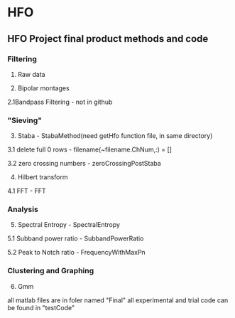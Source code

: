 # HFO
## HFO Project final product methods and code


### Filtering
1. Raw data

2. Bipolar montages

2.1Bandpass Filtering - not in github

### "Sieving"
3. Staba - StabaMethod(need getHfo function file, in same directory)

3.1 delete full 0 rows - filename(~filename.ChNum,:) = []

3.2 zero crossing numbers - zeroCrossingPostStaba


4. Hilbert transform

4.1 FFT - FFT

### Analysis
5. Spectral Entropy - SpectralEntropy

5.1 Subband power ratio - SubbandPowerRatio

5.2 Peak to Notch ratio - FrequencyWithMaxPn

### Clustering and Graphing
6. Gmm


all matlab files are in foler named "Final"
all experimental and trial code can be found in "testCode"
